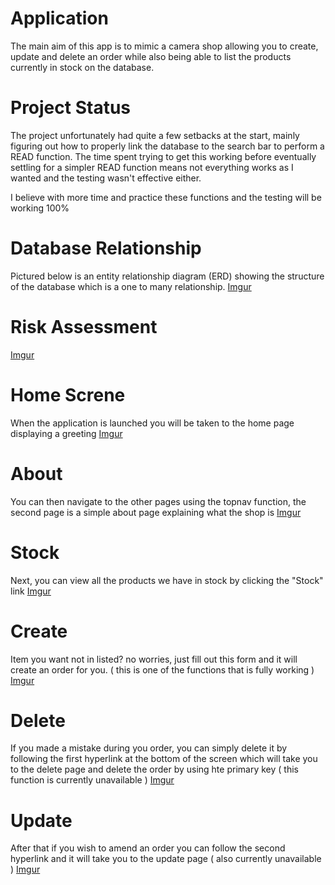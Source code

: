 # Application 

The main aim of this app is to mimic a camera shop allowing you to create, update and delete an order while also being able to list the products currently in stock on the database.



# Project Status

The project unfortunately had quite a few setbacks at the start, mainly figuring out how to properly link the database to the search bar to perform a READ function. The time spent trying to get this working before eventually settling for a simpler READ function means not everything works as I wanted and the testing wasn't effective either.

I believe with more time and practice these functions and the testing will be working 100% ​

# Database Relationship
Pictured below is an entity relationship diagram (ERD) showing the structure of the database which is a one to many relationship.
[Imgur](https://i.imgur.com/jUZHIry.png)

# Risk Assessment

[Imgur](https://i.imgur.com/eGJbOXl.png)


# Home Screne
When the application is launched you will be taken to the home page displaying a greeting 
[Imgur](https://i.imgur.com/fjaGT1Z.png)

# About
You can then navigate to the other pages using the topnav function, the second page is a simple about page explaining what the shop is
[Imgur](https://i.imgur.com/Y7m70Pg.png)

# Stock
Next, you can view all the products we have in stock by clicking the "Stock" link
[Imgur](https://i.imgur.com/KkgHQJT.png)

# Create
Item you want not in listed? no worries, just fill out this form and it will create an order for you. ( this is one of the functions that is fully working )
[Imgur](https://i.imgur.com/th1hLF0.png)

# Delete
If you made a mistake during you order, you can simply delete it by following the first hyperlink at the bottom of the screen which will take you to the delete page 
and delete the order by using hte primary key ( this function is currently unavailable )
[Imgur](https://i.imgur.com/PHzRC96.png)

# Update
After that if you wish to amend an order you can follow the second hyperlink and it will take you to the update page ( also currently unavailable )
[Imgur](https://i.imgur.com/FpAeGtc.png)